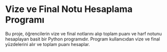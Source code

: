 # Vize ve Final Notu Hesaplama Programı

Bu proje, öğrencilerin vize ve final notlarını alıp toplam puanı ve harf notunu hesaplayan basit bir Python programıdır. Program kullanıcıdan vize ve final yüzdelerini alır ve toplam puanı hesaplar.
